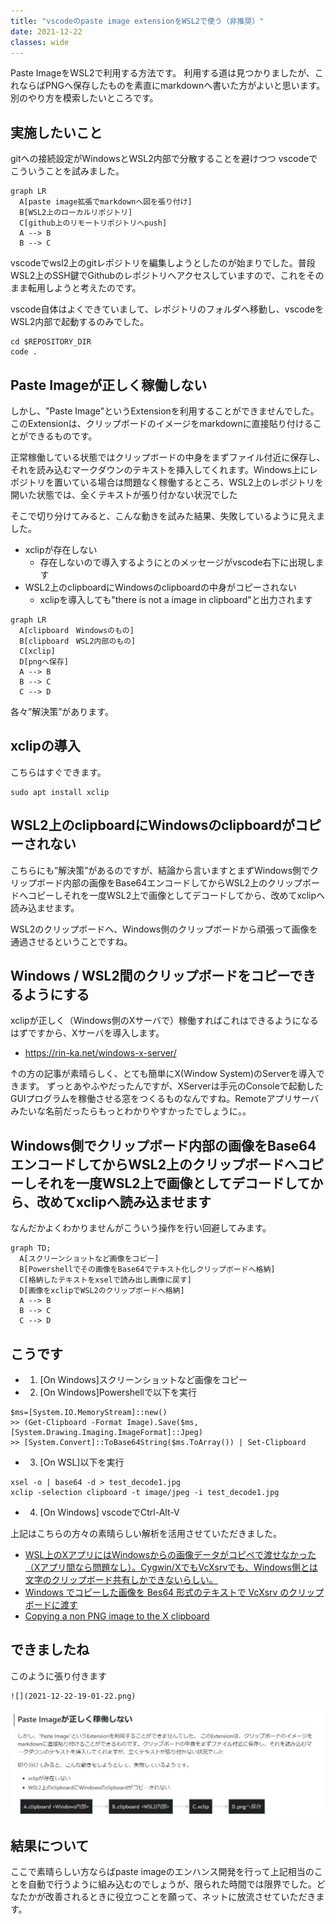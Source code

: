 ```yaml
---
title: "vscodeのpaste image extensionをWSL2で使う（非推奨）"
date: 2021-12-22
classes: wide
---
```


Paste ImageをWSL2で利用する方法です。
利用する道は見つかりましたが、これならばPNGへ保存したものを素直にmarkdownへ書いた方がよいと思います。
別のやり方を模索したいところです。

## 実施したいこと

gitへの接続設定がWindowsとWSL2内部で分散することを避けつつ
vscodeでこういうことを試みました。

```mermaid
graph LR
  A[paste image拡張でmarkdownへ図を張り付け]
  B[WSL2上のローカルリポジトリ]
  C[github上のリモートリポジトリへpush]
  A --> B
  B --> C
```

vscodeでwsl2上のgitレポジトリを編集しようとしたのが始まりでした。普段WSL2上のSSH鍵でGithubのレポジトリへアクセスしていますので、これをそのまま転用しようと考えたのです。

vscode自体はよくできていまして、レポジトリのフォルダへ移動し、vscodeをWSL2内部で起動するのみでした。

```shell
cd $REPOSITORY_DIR
code .
```

## Paste Imageが正しく稼働しない

しかし、"Paste Image"というExtensionを利用することができませんでした。
このExtensionは、クリップボードのイメージをmarkdownに直接貼り付けることができるものです。

正常稼働している状態ではクリップボードの中身をまずファイル付近に保存し、それを読み込むマークダウンのテキストを挿入してくれます。Windows上にレポジトリを置いている場合は問題なく稼働するところ、WSL2上のレポジトリを開いた状態では、全くテキストが張り付かない状況でした

そこで切り分けてみると、こんな動きを試みた結果、失敗しているように見えました。

- xclipが存在しない
  - 存在しないので導入するようにとのメッセージがvscode右下に出現します
- WSL2上のclipboardにWindowsのclipboardの中身がコピーされない
  - xclipを導入しても"there is not a image in clipboard"と出力されます

```mermaid
graph LR
  A[clipboard　Windowsのもの]
  B[clipboard　WSL2内部のもの]
  C[xclip]
  D[pngへ保存]
  A --> B
  B --> C
  C --> D
```

各々”解決策”があります。

## xclipの導入

こちらはすぐできます。

```shell
sudo apt install xclip
```

## WSL2上のclipboardにWindowsのclipboardがコピーされない

こちらにも”解決策”があるのですが、結論から言いますとまずWindows側でクリップボード内部の画像をBase64エンコードしてからWSL2上のクリップボードへコピーしそれを一度WSL2上で画像としてデコードしてから、改めてxclipへ読み込ませます。

WSL2のクリップボードへ、Windows側のクリップボードから頑張って画像を通過させるということですね。


## Windows / WSL2間のクリップボードをコピーできるようにする

xclipが正しく（Windows側のXサーバで）稼働すればこれはできるようになるはずですから、Xサーバを導入します。

- <https://rin-ka.net/windows-x-server/>

↑の方の記事が素晴らしく、とても簡単にX(Window System)のServerを導入できます。
ずっとあやふやだったんですが、XServerは手元のConsoleで起動したGUIプログラムを稼働させる窓をつくるものなんですね。Remoteアプリサーバみたいな名前だったらもっとわかりやすかったでしょうに。。

## Windows側でクリップボード内部の画像をBase64エンコードしてからWSL2上のクリップボードへコピーしそれを一度WSL2上で画像としてデコードしてから、改めてxclipへ読み込ませます

なんだかよくわかりませんがこういう操作を行い回避してみます。

```mermaid
graph TD;
  A[スクリーンショットなど画像をコピー]
  B[Powershellでその画像をBase64でテキスト化しクリップボードへ格納]
  C[格納したテキストをxselで読み出し画像に戻す]
  D[画像をxclipでWSL2のクリップボードへ格納]
  A --> B
  B --> C
  C --> D
```

## こうです

- 1) [On Windows]スクリーンショットなど画像をコピー
- 2) [On Windows]Powershellで以下を実行

```shell
$ms=[System.IO.MemoryStream]::new()
>> (Get-Clipboard -Format Image).Save($ms, [System.Drawing.Imaging.ImageFormat]::Jpeg)
>> [System.Convert]::ToBase64String($ms.ToArray()) | Set-Clipboard
```

- 3) [On WSL]以下を実行

```shell
xsel -o | base64 -d > test_decode1.jpg
xclip -selection clipboard -t image/jpeg -i test_decode1.jpg
```

- 4) [On Windows] vscodeでCtrl-Alt-V

上記はこちらの方々の素晴らしい解析を活用させていただきました。

- [WSL上のXアプリにはWindowsからの画像データがコピペで渡せなかった（Xアプリ間なら問題なし）。Cygwin/XでもVcXsrvでも、Windows側とは文字のクリップボード共有しかできないらしい。](https://twitter.com/OshiroNaoki/status/1371098079491878913)
- [Windows でコピーした画像を Bes64 形式のテキストで VcXsrv のクリップボードに渡す](https://gist.github.com/hankei6km/3d09d3573b0ce4233c91f20f7c88b635)
- [Copying a non PNG image to the X clipboard](https://stackoverflow.com/questions/59385093/copying-a-non-png-image-to-the-x-clipboard)

## できましたね

このように張り付きます

```shell
![](2021-12-22-19-01-22.png)
```

![result](../assets/2021-12-22-19-01-22.png)

## 結果について

ここで素晴らしい方ならばpaste imageのエンハンス開発を行って上記相当のことを自動で行うように組み込むのでしょうが、限られた時間では限界でした。どなたかが改善されるときに役立つことを願って、ネットに放流させていただきます。
